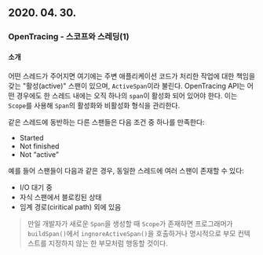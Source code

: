 ## 2020. 04. 30.

### OpenTracing - 스코프와 스레딩(1)

#### 소개

어떤 스레드가 주어지면 여기에는 주변 애플리케이션 코드가 처리한 작업에 대한 책임을 갖는 "활성(active)" 스팬이 있으며, `ActiveSpan`이라 불린다. OpenTracing API는 어떤 경우에도 한 스레드 내에는 오직 하나의 `span`이 활성화 되어 있어야 한다. 이는 `Scope`를 사용해 `Span`의 활성화와 비활성화 형식을 관리한다.

같은 스레드에 동반하는 다른 스팬들은 다음 조건 중 하나를 만족한다:

- Started
- Not finished
- Not “active”

예를 들어 스팬들이 다음과 같은 경우, 동일한 스레드에 여러 스팬이 존재할 수 있다:

- I/O 대기 중
- 자식 스팬에서 블로킹된 상태
- 임계 경로(ciritical path) 외에 있음

> 만일 개발자가 새로운 `Span`을 생성할 때 `Scope`가 존재하면 프로그래머가 `buildSpan()`에서  `ingnoreActiveSpan()`을 호출하거나 명시적으로 부모 컨텍스트를 지정하지 않는 한 부모처럼 행동할 것이다.

